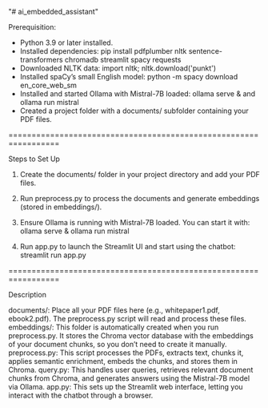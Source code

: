 "# ai_embedded_assistant" 

Prerequisition:

- Python 3.9 or later installed.
- Installed dependencies: pip install pdfplumber nltk sentence-transformers chromadb streamlit spacy requests
- Downloaded NLTK data: import nltk; nltk.download('punkt')
- Installed spaCy’s small English model: python -m spacy download en_core_web_sm
- Installed and started Ollama with Mistral-7B loaded: ollama serve & and ollama run mistral
- Created a project folder with a documents/ subfolder containing your PDF files.

=================================================================

Steps to Set Up

1. Create the documents/ folder in your project directory and add your PDF files.

2. Run preprocess.py to process the documents and generate embeddings (stored in embeddings/).

3. Ensure Ollama is running with Mistral-7B loaded. You can start it with:
ollama serve &
ollama run mistral

4. Run app.py to launch the Streamlit UI and start using the chatbot:
streamlit run app.py

=================================================================

Description

documents/: Place all your PDF files here (e.g., whitepaper1.pdf, ebook2.pdf). The preprocess.py script will read and process these files.
embeddings/: This folder is automatically created when you run preprocess.py. It stores the Chroma vector database with the embeddings of your document chunks, so you don’t need to create it manually.
preprocess.py: This script processes the PDFs, extracts text, chunks it, applies semantic enrichment, embeds the chunks, and stores them in Chroma.
query.py: This handles user queries, retrieves relevant document chunks from Chroma, and generates answers using the Mistral-7B model via Ollama.
app.py: This sets up the Streamlit web interface, letting you interact with the chatbot through a browser.